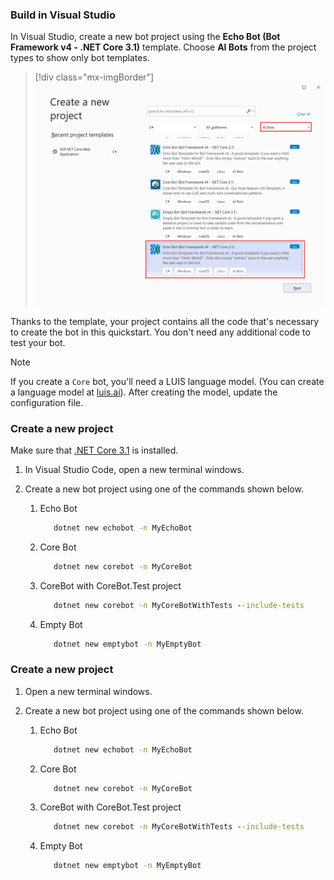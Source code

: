 
<!-- Include under ## Create a bot H2 header -->

<!-- # [Visual Studio](#tab/vs) -->

### Build in Visual Studio

In Visual Studio, create a new bot project using the **Echo Bot (Bot Framework v4 - .NET Core 3.1)** template. Choose **AI Bots** from the project types to show only bot templates.

> [!div class="mx-imgBorder"]
> ![Visual Studio create a new project dialog](../../../media/azure-bot-quickstarts/bot-builder-dotnet-project-vs2019.png)

Thanks to the template, your project contains all the code that's necessary to create the bot in this quickstart. You don't need any additional code to test your bot.

> [!NOTE]
> If you create a `Core` bot, you'll need a LUIS language model. (You can create a language model at [luis.ai](https://www.luis.ai)). After creating the model, update the configuration file.

<!--
> [!NOTE]
> If you see that the message cannot be sent, you might need to restart your machine as ngrok didn't get the needed privileges on your system yet (only needs to be done one time).
-->

<!-- # [Visual Studio Code](#tab/vc) -->

### Create a new project

Make sure that [.NET Core 3.1](https://dotnet.microsoft.com/download) is installed.

1. In Visual Studio Code, open a new terminal windows.
1. Create a new bot project using one of the commands shown below.

   1. Echo Bot

      ```cmd
         dotnet new echobot -n MyEchoBot
      ```

   1. Core Bot

      ```cmd
         dotnet new corebot -n MyCoreBot
      ```

   1. CoreBot with CoreBot.Test project

      ```cmd
         dotnet new corebot -n MyCoreBotWithTests --include-tests
      ```

   1. Empty Bot

      ```cmd
         dotnet new emptybot -n MyEmptyBot
      ```

<!-- # [Command Line](#tab/cl) -->

### Create a new project

1. Open a new terminal windows.
1. Create a new bot project using one of the commands shown below.

   1. Echo Bot

      ```cmd
         dotnet new echobot -n MyEchoBot
      ```

   1. Core Bot

      ```cmd
         dotnet new corebot -n MyCoreBot
      ```

   1. CoreBot with CoreBot.Test project

      ```cmd
         dotnet new corebot -n MyCoreBotWithTests --include-tests
      ```

   1. Empty Bot

      ```cmd
         dotnet new emptybot -n MyEmptyBot
      ```


